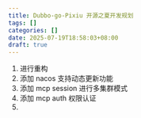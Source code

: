 ```yaml
---
title: Dubbo-go-Pixiu 开源之夏开发规划
tags: []
categories: []
date: 2025-07-19T18:58:03+08:00
draft: true
---
```

1. 进行重构
2. 添加 nacos 支持动态更新功能
3. 添加 mcp session 进行多集群模式
4. 添加 mcp auth 权限认证
5. 